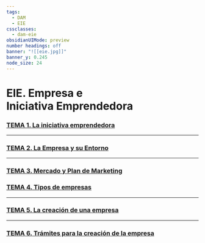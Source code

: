 ```yaml
---
tags:
  - DAM
  - EIE
cssclasses:
  - dam-eie
obsidianUIMode: preview
number headings: off
banner: "![[eie.jpg]]"
banner_y: 0.245
node_size: 24
---
```


# **EIE.** Empresa e <br>Iniciativa Emprendedora

### [**TEMA 1.** La iniciativa emprendedora](Teoría/TEMA%201.%20La%20iniciativa%20emprendedora.md)

---
### [**TEMA 2.** La Empresa y su Entorno](Teoría/TEMA%202.%20La%20Empresa%20y%20su%20Entorno.md)

---
### [**TEMA 3.** Mercado y Plan de Marketing](Teoría/TEMA%203.%20Mercado%20y%20Plan%20de%20Marketing.md)
### [**TEMA 4.** Tipos de empresas](Teoría/TEMA%204.%20Tipos%20de%20empresas.md)

---
### [**TEMA 5.** La creación de una empresa](Teoría/TEMA%205.%20La%20creación%20de%20una%20empresa.md)

---
### [**TEMA 6.** Trámites para la creación de la empresa](Teoría/TEMA%206.%20Trámites%20para%20la%20creación%20de%20la%20empresa.md)